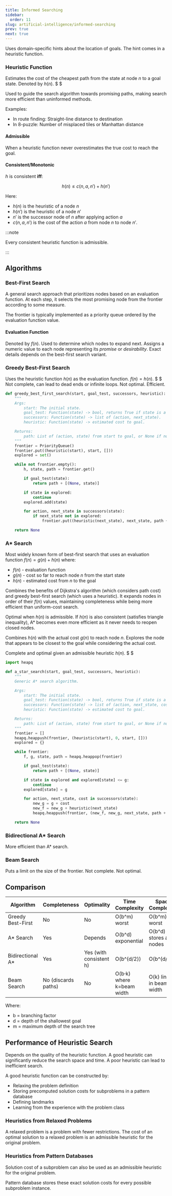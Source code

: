 ```yaml
---
title: Informed Searching
sidebar:
  order: 11
slug: artificial-intelligence/informed-searching
prev: true
next: true
---
```


Uses domain-specific hints about the location of goals. The hint comes in a heuristic function.

### Heuristic Function

Estimates the cost of the cheapest path from the state at node $n$ to a goal state. Denoted by $h(n)$. $ $

Used to guide the search algorithm towards promising paths, making search more efficient than uninformed methods.

Examples:

- In route finding: Straight-line distance to destination
- In 8-puzzle: Number of misplaced tiles or Manhattan distance

#### Admissible

When a heuristic function never overestimates the true cost to reach the goal.

#### Consistent/Monotonic

$h$ is consistent **iff**:

```math
h(n) \leq c(n, a, n') + h(n')
```

Here:
- $h(n)$ is the heuristic of a node $n$
- $h(n')$ is the heuristic of a node $n'$ 
- $n'$ is the successor node of $n$ after applying action $a$
- $c(n, a, n')$ is the cost of the action $a$ from node $n$ to node $n'$.

:::note

Every consistent heuristic function is admissible.

:::

## Algorithms

### Best-First Search

A general search approach that prioritizes nodes based on an evaluation function. At each step, it selects the most promising node from the frontier according to some measure.

The frontier is typically implemented as a priority queue ordered by the evaluation function value.

#### Evaluation Function

Denoted by $f(n)$. Used to determine which nodes to expand next. Assigns a numeric value to each node representing its _promise_ or _desirability_. Exact details depends on the best-first search variant.

### Greedy Best-First Search

Uses the heuristic function $h(n)$ as the evaluation function. $f(n) = h(n)$. $ $ Not complete, can lead to dead ends or infinite loops. Not optimal. Efficient.

```python
def greedy_best_first_search(start, goal_test, successors, heuristic):
    """
    Args:
        start: The initial state.
        goal_test: Function(state) -> bool, returns True if state is a goal.
        successors: Function(state) -> list of (action, next_state).
        heuristic: Function(state) -> estimated cost to goal.

    Returns:
        path: List of (action, state) from start to goal, or None if no path found.
    """
    frontier = PriorityQueue()
    frontier.put((heuristic(start), start, []))
    explored = set()

    while not frontier.empty():
        h, state, path = frontier.get()

        if goal_test(state):
            return path + [(None, state)]

        if state in explored:
            continue
        explored.add(state)

        for action, next_state in successors(state):
            if next_state not in explored:
                frontier.put((heuristic(next_state), next_state, path + [(action, state)]))

    return None
```

### A\* Search

Most widely known form of best-first search that uses an evaluation function $f(n) = g(n) + h(n)$ where:

- $f(n)$ - evaluation function
- $g(n)$ - cost so far to reach node $n$ from the start state
- $h(n)$ - estimated cost from $n$ to the goal

Combines the benefits of Dijkstra's algorithm (which considers path cost) and greedy best-first search (which uses a heuristic). It expands nodes in order of their $f(n)$ values, maintaining completeness while being more efficient than uniform-cost search.

Optimal when $h(n)$ is admissible. If $h(n)$ is also consistent (satisfies triangle inequality), A* becomes even more efficient as it never needs to reopen closed nodes.

Combines $h(n)$ with the actual cost $g(n)$ to reach node $n$. Explores the node that appears to be closest to the goal while considering the actual cost.

Complete and optimal given an admissible heuristic $h(n)$. $ $

```python
import heapq

def a_star_search(start, goal_test, successors, heuristic):
    """
    Generic A* search algorithm.

    Args:
        start: The initial state.
        goal_test: Function(state) -> bool, returns True if state is a goal.
        successors: Function(state) -> list of (action, next_state, cost).
        heuristic: Function(state) -> estimated cost to goal.

    Returns:
        path: List of (action, state) from start to goal, or None if no path found.
    """
    frontier = []
    heapq.heappush(frontier, (heuristic(start), 0, start, []))
    explored = {}

    while frontier:
        f, g, state, path = heapq.heappop(frontier)

        if goal_test(state):
            return path + [(None, state)]

        if state in explored and explored[state] <= g:
            continue
        explored[state] = g

        for action, next_state, cost in successors(state):
            new_g = g + cost
            new_f = new_g + heuristic(next_state)
            heapq.heappush(frontier, (new_f, new_g, next_state, path + [(action, state)]))

    return None
```

### Bidirectional A\* Search

More efficient than A\* search.

### Beam Search

Puts a limit on the size of the frontier. Not complete. Not optimal.

## Comparison

| Algorithm         | Completeness        | Optimality              | Time Complexity           | Space Complexity          |
| ----------------- | ------------------- | ----------------------- | ------------------------- | ------------------------- |
| Greedy Best-First | No                  | No                      | O(b^m) worst              | O(b^m) worst              |
| A\* Search        | Yes                 | Depends                 | O(b^d) exponential        | O(b^d) stores all nodes   |
| Bidirectional A\* | Yes                 | Yes (with consistent h) | O(b^(d/2))                | O(b^(d/2))                |
| Beam Search       | No (discards paths) | No                      | O(b·k) where k=beam width | O(k) linear in beam width |

Where:

- b = branching factor
- d = depth of the shallowest goal
- m = maximum depth of the search tree

## Performance of Heuristic Search

Depends on the quality of the heuristic function. A good heuristic can significantly reduce the search space and time. A poor heuristic can lead to inefficient search.

A good heuristic function can be constructed by:
- Relaxing the problem definition
-  Storing precomputed solution costs for subproblems in a pattern database
- Defining landmarks
- Learning from the experience with the problem class

### Heuristics from Relaxed Problems

A relaxed problem is a problem with fewer restrictions. The cost of an optimal solution to a relaxed problem is an
admissible heuristic for the original problem.

### Heuristics from Pattern Databases

Solution cost of a subproblem can also be used as an admissible heuristic for the original problem.

Pattern database stores these exact solution costs for every possible subproblem instance.
